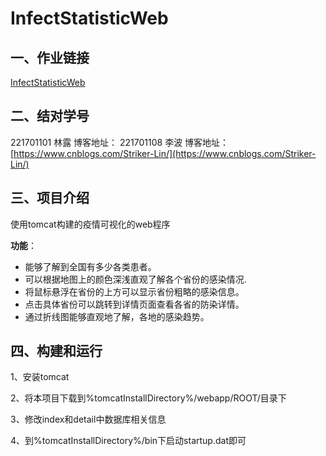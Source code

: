 # InfectStatisticWeb
##  一、作业链接
[InfectStatisticWeb](https://edu.cnblogs.com/campus/fzu/2020SpringW/homework/10456)
## 二、结对学号
221701101 林露 博客地址：[]()
221701108 李波 博客地址：[https://www.cnblogs.com/Striker-Lin/](https://www.cnblogs.com/Striker-Lin/)

## 三、项目介绍
使用tomcat构建的疫情可视化的web程序

**功能**：
* 能够了解到全国有多少各类患者。
* 可以根据地图上的颜色深浅直观了解各个省份的感染情况.
* 将鼠标悬浮在省份的上方可以显示省份粗略的感染信息。
* 点击具体省份可以跳转到详情页面查看各省的防染详情。
* 通过折线图能够直观地了解，各地的感染趋势。

## 四、构建和运行
1、安装tomcat

2、将本项目下载到%tomcatInstallDirectory%/webapp/ROOT/目录下

3、修改index和detail中数据库相关信息

4、到%tomcatInstallDirectory%/bin下启动startup.dat即可
